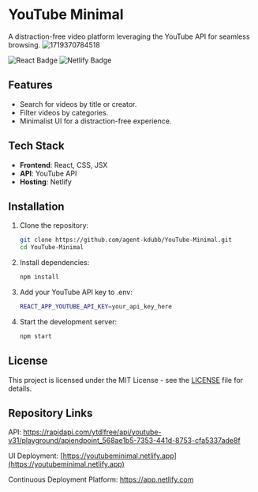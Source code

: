 # YouTube Minimal

A distraction-free video platform leveraging the YouTube API for seamless browsing.
![1719370784518](https://github.com/user-attachments/assets/86aa0cc8-6dab-4795-a201-445a6b77c6e2)



![React Badge](https://img.shields.io/badge/React-18.2-blue) ![Netlify Badge](https://img.shields.io/badge/Netlify-Deployed-green)

## Features
- Search for videos by title or creator.
- Filter videos by categories.
- Minimalist UI for a distraction-free experience.

## Tech Stack
- **Frontend**: React, CSS, JSX
- **API**: YouTube API
- **Hosting**: Netlify

## Installation
1. Clone the repository:
   ```bash
   git clone https://github.com/agent-kdubb/YouTube-Minimal.git
   cd YouTube-Minimal

2.	Install dependencies:
    ```bash
    npm install

3.	Add your YouTube API key to .env:
    ```bash
    REACT_APP_YOUTUBE_API_KEY=your_api_key_here

5.	Start the development server:
    ```bash
    npm start

## License

This project is licensed under the MIT License - see the [LICENSE](./LICENSE) file for details.

## Repository Links

API: 
https://rapidapi.com/ytdlfree/api/youtube-v31/playground/apiendpoint_568ae1b5-7353-441d-8753-cfa5337ade8f

UI Deployment: 
[https://youtubeminimal.netlify.app](https://youtubeminimal.netlify.app)

Continuous Deployment Platform: 
https://app.netlify.com


